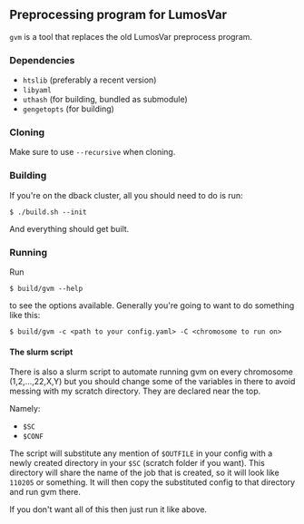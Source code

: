 ## Preprocessing program for LumosVar

`gvm` is a tool that replaces the old LumosVar preprocess program.

### Dependencies

* `htslib` (preferably a recent version)
* `libyaml`
* `uthash` (for building, bundled as submodule)
* `gengetopts` (for building)

### Cloning

Make sure to use `--recursive` when cloning.

### Building

If you're on the dback cluster, all you should need to do is run:

```
$ ./build.sh --init
```

And everything should get built.

### Running

Run

```
$ build/gvm --help
```

to see the options available. Generally you're going to want to do something
like this:

```
$ build/gvm -c <path to your config.yaml> -C <chromosome to run on>
```

#### The slurm script

There is also a slurm script to automate running gvm on every chromosome
(1,2,...,22,X,Y) but you should change some of the variables in there to avoid
messing with my scratch directory. They are declared near the top.

Namely:
* `$SC`
* `$CONF`

The script will substitute any mention of `$OUTFILE` in your config with a
newly created directory in your `$SC` (scratch folder if you want). This
directory will share the name of the job that is created, so it will look like
`110205` or something. It will then copy the substituted config to that
directory and run gvm there.

If you don't want all of this then just run it like above.
